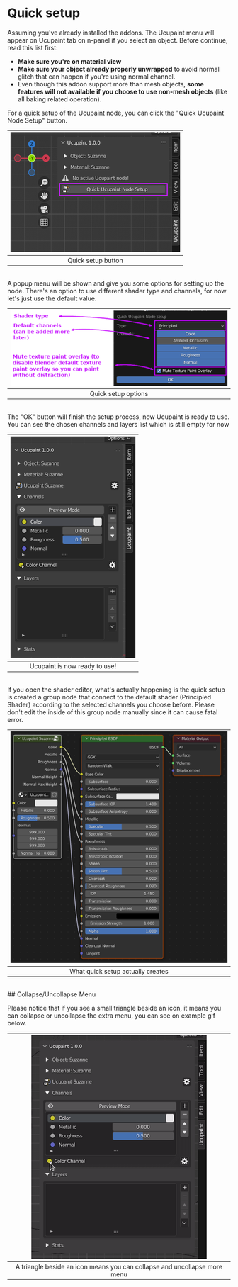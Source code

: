 # Quick setup

Assuming you've already installed the addons. The Ucupaint menu will appear on Ucupaint tab on n-panel if you select an object.
Before continue, read this list first:

- **Make sure you're on material view**
- **Make sure your object already properly unwrapped** to avoid normal glitch that can happen if you're using normal channel.
- Even though this addon support more than mesh objects, **some features will not available if you choose to use non-mesh objects** (like all baking related operation).

For a quick setup of the Ucupaint node, you can click the "Quick Ucupaint Node Setup" button.

|![quick-setup-01](./source/01.quick-setup.01.png)|
|:--:|
|Quick setup button| {align=center}

<br/>
A popup menu will be shown and give you some options for setting up the node. There's an option to use different shader type and channels, for now let's just use the default value.
  
|![quick-setup-02](./source/01.quick-setup.02.png)|
|:--:|
|Quick setup options| {align=center}

<br/>
The "OK" button will finish the setup process, now Ucupaint is ready to use. You can see the chosen channels and layers list which is still empty for now

|![quick-setup-03](./source/01.quick-setup.03.png)|
|:--:|
|Ucupaint is now ready to use!| {align=center}

<br/>
If you open the shader editor, what's actually happening is the quick setup is created a group node that connect to the default shader (Principled Shader) according to the selected channels you choose before. Please don't edit the inside of this group node manually since it can cause fatal error.

|![quick-setup-04](./source/01.quick-setup.04.png)|
|:--:|
|What quick setup actually creates| {align=center}

<br/> 
## Collapse/Uncollapse Menu

Please notice that if you see a small triangle beside an icon, it means you can collapse or uncollapse the extra menu, you can see on example gif below.

|![collapse uncollapse](./source/01.quick-setup.05.gif)|
|:--:|
|A triangle beside an icon means you can collapse and uncollapse more menu| {align=center}

<br/> 

